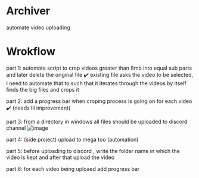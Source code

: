 # Archiver
automate video uploading 
# Wrokflow

part 1:
automate script to crop videos greater than 8mb into equal sub parts and later delete the original file  ✔️
existing file asks the video to be selected, I need to automate that to such that it iterates through the videos by itself  finds the big files and crops it

part 2:
 add a progress bar when croping process is going on for each video  ✔️ (needs lil improvement)

 part 3:
 from a directory in windows all files should be uploaded to discord channel 
 ![image](https://github.com/user-attachments/assets/0234add6-0ddd-4021-bee7-ffe6c7f5bcea)

 part 4: (side project)
 upload to mega too (automation)

 part 5:
 before uploading to discord , write the folder name in which the video is kept and after that upload the video

 part 6: 
 for each video being uploaed add progress bar
